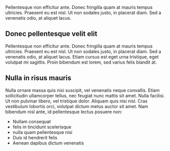 Pellentesque non efficitur ante. Donec fringilla quam at mauris tempus ultricies. Praesent eu est nisl. Ut non sodales justo, in placerat diam. Sed a venenatis odio, at aliquet lacus. 

## Donec pellentesque velit elit

Pellentesque non efficitur ante. Donec fringilla quam at mauris tempus ultricies. Praesent eu est nisl. Ut non sodales justo, in placerat diam. Sed a venenatis odio, at aliquet lacus. Etiam cursus est eget urna tristique, eget volutpat mi sagittis. Proin bibendum est lorem, sed varius felis blandit at.

## Nulla in risus mauris

Nulla ornare massa quis nisi suscipit, vel venenatis neque convallis. Etiam sollicitudin ullamcorper tellus, nec feugiat nunc mattis sit amet. Nulla facilisi. Ut non pulvinar libero, vel tristique dolor. Aliquam quis nisi nisl. Cras vestibulum lobortis orci, volutpat dictum metus auctor sit amet. Nam bibendum nisl ante, id pellentesque lectus posuere non:
- Nullam consequat
- felis in tincidunt scelerisque
- nulla quam pellentesque nisi
- Duis id hendrerit felis
- Aenean dapibus dictum venenatis

